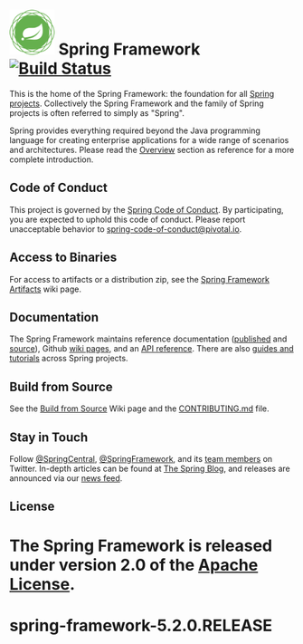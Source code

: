 # <img src="src/docs/asciidoc/images/spring-framework.png" width="80" height="80"> Spring Framework [![Build Status](https://build.spring.io/plugins/servlet/wittified/build-status/SPR-PUBM)](https://build.spring.io/browse/SPR)

This is the home of the Spring Framework: the foundation for all [Spring projects](https://spring.io/projects).
Collectively the Spring Framework and the family of Spring projects is often referred to simply as "Spring".

Spring provides everything required beyond the Java programming language for creating enterprise applications for a wide
range of scenarios and architectures. Please read
the [Overview](https://docs.spring.io/spring/docs/current/spring-framework-reference/overview.html#spring-introduction)
section as reference for a more complete introduction.

## Code of Conduct

This project is governed by the [Spring Code of Conduct](CODE_OF_CONDUCT.adoc). By participating, you are expected to
uphold this code of conduct. Please report unacceptable behavior to spring-code-of-conduct@pivotal.io.

## Access to Binaries

For access to artifacts or a distribution zip, see
the [Spring Framework Artifacts](https://github.com/spring-projects/spring-framework/wiki/Spring-Framework-Artifacts)
wiki page.

## Documentation

The Spring Framework maintains reference
documentation ([published](https://docs.spring.io/spring-framework/docs/current/spring-framework-reference/)
and [source](src/docs/asciidoc)), Github [wiki pages](https://github.com/spring-projects/spring-framework/wiki), and an
[API reference](https://docs.spring.io/spring-framework/docs/current/javadoc-api/). There are
also [guides and tutorials](https://spring.io/guides) across Spring projects.

## Build from Source

See the [Build from Source](https://github.com/spring-projects/spring-framework/wiki/Build-from-Source) Wiki page and
the [CONTRIBUTING.md](CONTRIBUTING.md) file.

## Stay in Touch

Follow [@SpringCentral](https://twitter.com/springcentral), [@SpringFramework](https://twitter.com/springframework), and
its [team members](https://twitter.com/springframework/lists/team/members) on Twitter. In-depth articles can be found
at [The Spring Blog](https://spring.io/blog/), and releases are announced via
our [news feed](https://spring.io/blog/category/news).

## License

The Spring Framework is released under version 2.0 of the [Apache License](https://www.apache.org/licenses/LICENSE-2.0).
=======

# spring-framework-5.2.0.RELEASE
